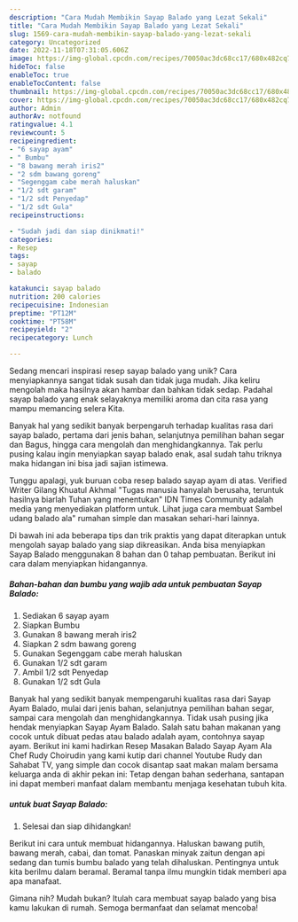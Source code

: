```yaml
---
description: "Cara Mudah Membikin Sayap Balado yang Lezat Sekali"
title: "Cara Mudah Membikin Sayap Balado yang Lezat Sekali"
slug: 1569-cara-mudah-membikin-sayap-balado-yang-lezat-sekali
category: Uncategorized
date: 2022-11-18T07:31:05.606Z
image: https://img-global.cpcdn.com/recipes/70050ac3dc68cc17/680x482cq70/sayap-balado-foto-resep-utama.jpg
hideToc: false
enableToc: true
enableTocContent: false
thumbnail: https://img-global.cpcdn.com/recipes/70050ac3dc68cc17/680x482cq70/sayap-balado-foto-resep-utama.jpg
cover: https://img-global.cpcdn.com/recipes/70050ac3dc68cc17/680x482cq70/sayap-balado-foto-resep-utama.jpg
author: Admin
authorAv: notfound
ratingvalue: 4.1
reviewcount: 5
recipeingredient:
- "6 sayap ayam"
- " Bumbu"
- "8 bawang merah iris2"
- "2 sdm bawang goreng"
- "Segenggam cabe merah haluskan"
- "1/2 sdt garam"
- "1/2 sdt Penyedap"
- "1/2 sdt Gula"
recipeinstructions:

- "Sudah jadi dan siap dinikmati!"
categories:
- Resep
tags:
- sayap
- balado

katakunci: sayap balado 
nutrition: 200 calories
recipecuisine: Indonesian
preptime: "PT12M"
cooktime: "PT58M"
recipeyield: "2"
recipecategory: Lunch

---
```





Sedang mencari inspirasi resep sayap balado yang unik? Cara menyiapkannya sangat tidak susah dan tidak juga mudah. Jika keliru mengolah maka hasilnya akan hambar dan bahkan tidak sedap. Padahal sayap balado yang enak selayaknya memiliki aroma dan cita rasa yang mampu memancing selera Kita.





Banyak hal yang sedikit banyak berpengaruh terhadap kualitas rasa dari sayap balado, pertama dari jenis bahan, selanjutnya pemilihan bahan segar dan Bagus, hingga cara mengolah dan menghidangkannya. Tak perlu pusing kalau ingin menyiapkan sayap balado enak,      asal sudah tahu triknya maka hidangan ini bisa jadi sajian istimewa.














Tunggu apalagi, yuk buruan coba resep balado sayap ayam di atas. Verified Writer Gilang Khuatul Akhmal &#34;Tugas manusia hanyalah berusaha, teruntuk hasilnya biarlah Tuhan yang menentukan&#34; IDN Times Community adalah media yang menyediakan platform untuk. Lihat juga cara membuat Sambel udang balado ala&#34; rumahan simple dan masakan sehari-hari lainnya.






Di bawah ini ada beberapa tips dan trik praktis yang dapat diterapkan untuk mengolah sayap balado yang siap dikreasikan. Anda bisa menyiapkan Sayap Balado menggunakan 8 bahan dan 0 tahap pembuatan. Berikut ini cara dalam menyiapkan hidangannya.

<!--inarticleads1-->

##### Bahan-bahan dan bumbu yang wajib ada untuk pembuatan Sayap Balado:

1. Sediakan 6 sayap ayam
1. Siapkan  Bumbu
1. Gunakan 8 bawang merah iris2
1. Siapkan 2 sdm bawang goreng
1. Gunakan Segenggam cabe merah haluskan
1. Gunakan 1/2 sdt garam
1. Ambil 1/2 sdt Penyedap
1. Gunakan 1/2 sdt Gula


Banyak hal yang sedikit banyak mempengaruhi kualitas rasa dari Sayap Ayam Balado, mulai dari jenis bahan, selanjutnya pemilihan bahan segar, sampai cara mengolah dan menghidangkannya. Tidak usah pusing jika hendak menyiapkan Sayap Ayam Balado. Salah satu bahan makanan yang cocok untuk dibuat pedas atau balado adalah ayam, contohnya sayap ayam. Berikut ini kami hadirkan Resep Masakan Balado Sayap Ayam Ala Chef Rudy Choirudin yang kami kutip dari channel Youtube Rudy dan Sahabat TV, yang simple dan cocok disantap saat makan malam bersama keluarga anda di akhir pekan ini: Tetap dengan bahan sederhana, santapan ini dapat memberi manfaat dalam membantu menjaga kesehatan tubuh kita. 

<!--inarticleads2-->

#####  untuk buat Sayap Balado:


1. Selesai dan siap dihidangkan!

Berikut ini cara untuk membuat hidangannya. Haluskan bawang putih, bawang merah, cabai, dan tomat. Panaskan minyak zaitun dengan api sedang dan tumis bumbu balado yang telah dihaluskan. Pentingnya untuk kita berilmu dalam beramal. Beramal tanpa ilmu mungkin tidak memberi apa apa manafaat. 

Gimana nih? Mudah bukan? Itulah cara membuat sayap balado yang bisa kamu lakukan di rumah. Semoga bermanfaat dan selamat mencoba!
